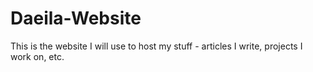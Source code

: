 # Daeila-Website
This is the website I will use to host my stuff - articles I write, projects I work on, etc. 
